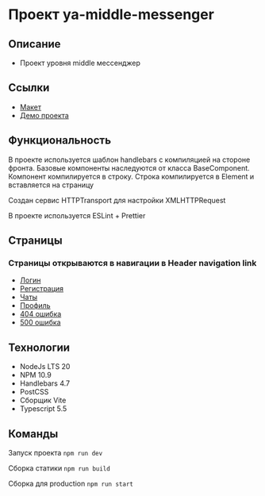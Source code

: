 # Проект ya-middle-messenger
## Описание
- Проект уровня middle мессенджер


## Ссылки
- [Макет](https://www.figma.com/design/jF5fFFzgGOxQeB4CmKWTiE/Chat_external_link?node-id=0-1&node-type=canvas&t=MCYvBYcriLqDxmgU-0)
- [Демо проекта](https://670c2027da100bcfd705ed15--ansnekit.netlify.app/)


## Функциональность
В проекте используется шаблон handlebars с компиляцией на стороне фронта. 
Базовые компоненты наследуются от класса BaseComponent. Компонент компилируется в строку. Строка компилируется в Element и вставляется на страницу

Создан сервис HTTPTransport для настройки XMLHTTPRequest

В проекте используется ESLint + Prettier

## Страницы
### Страницы открываются в навигации в Header navigation link
- [Логин]()
- [Регистрация]()
- [Чаты]()
- [Профиль]()
- [404 ошибка]()
- [500 ошибка]()


## Технологии
- NodeJs LTS 20
- NPM 10.9
- Handlebars 4.7
- PostCSS
- Сборщик Vite
- Typescript 5.5


## Команды
Запуск проекта `npm run dev`

Сборка статики `npm run build`

Сборка для production `npm run start`
